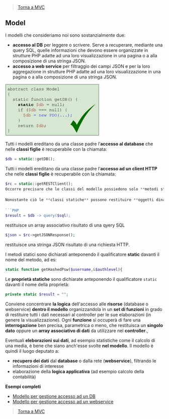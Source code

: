 >[Torna a MVC](mvcindex.md) 
## **Model**

I modelli che consideriamo noi sono sostanzialmente due: 
-	**accesso al DB** per leggere o scrivere. Serve a recuperare, mediante una query SQL, quelle informazioni che devono essere organizzate in strutture PHP adatte ad una loro visualizzazione in una pagina o a alla composizione di una stringa JSON.
-	**accesso a web service** per filtraggio dei campi JSON e per la loro aggregazione in strutture PHP adatte ad una loro visualizzazione in una pagina o a alla composizione di una stringa JSON.
 

<img src="model.png" width="300">


Tutti i modelli ereditano da una classe padre l’**accesso al database** che nelle **classi figlie** è recuperabile con la chiamata:
```PHP 
$db = static::getDB();
```
Tutti i modelli ereditano da una classe padre l’**accesso ad un client HTTP** che nelle **classi figlie** è recuperabile con la chiamata:
```PHP 
$rc = static::getRESTClient(); 
Occorre precisare che le classi del modello possiedono solo **metodi statici** che, in quanto tali, possono accedere soltanto a **proprietà statiche**. 

Nonostante ciò le **classi statiche** possono restituire **oggetti dinamici**. L'unica differenza è che vengono chiamate **col nome della classe** piuttosto che con quello dell'oggetto. Gli oggetti **che restituiscono** sono però **dinamici** per cui ad essi si accede come al solito mediante l'operatore -> avente davanti il **nome dell'oggetto**:

```PHP 
$result = $db -> query($sql);
```
restituisce un array associativo risultato di una qyery SQL
```PHP 
$json = $rc->getJSONResponse();
```
restituisce una stringa JSON risultato di una richiesta HTTP.


I metodi statici sono dichiarati anteponendo il qualificatore **static** davanti il nome del metodo, ad es:
```PHP
static function getHashedPsw($username,&$authlevel){
```
Le **proprietà statiche** sono dichiarate anteponendo il qualificatore ```static``` davanti il nome della proprietà:
```PHP 
private static $result = "";
```

Conviene concentrare **la logica** dell'accesso alle **risorse** (database o webservice) **dentro il modello** organizzandola in un **set di funzioni** in grado di restituire tutti i dati necessari al controller per le sue elaborazioni (in genere la visualizzazione). Ogni **funzione** si occuperà di fare una **interrogazione** ben precisa, parametrica o meno, che restituisca un **singolo dato** oppure un **array associativo di dati** da utilizzare nel **controller**.,

Eventuali **eleborazioni sui dati**, ad esempio statistiche come il calcolo di una media, è bene che siano anch'esse svolte **nel modello**. Il modello è quindi il luogo deputato a:
- **recupero dei dati** dal **database** o dalla rete (**webservice**), filtrando le informazioni di interesse
- elaborazione della **logica applicativa** (ad esempio calcolo della contabilità)

**Esempi completi**

- [Modello per gestione accesso ad un DB](esmodeluser.md)
- [Modello per gestione accesso ad un webservice](eswebservice.md)

>[Torna a MVC](mvcindex.md) 
